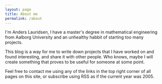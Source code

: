 ```yaml
---
layout: page
title: About me
permalink: /about
---
```


I'm Anders Lauridsen, I have a master's degree in mathematical engineering from Aalborg University and an unhealthy habbit of starting too many projects.

This blog is a way for me to write down projects that I have worked on and found interesting, and share it with other people. Who knows, maybe I will create something that proves to be useful for someone at some point.

Feel free to contact me using any of the links in the top right corner of all pages on this site, or subscribe using RSS as if the current year was 2005.